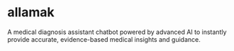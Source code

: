 # allamak
A medical diagnosis assistant chatbot powered by advanced AI to instantly provide accurate, evidence-based medical insights and guidance.
